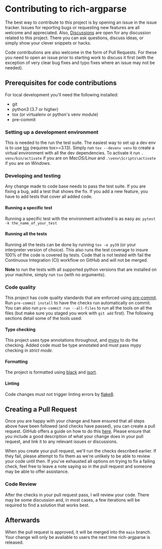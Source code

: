 # Contributing to rich-argparse

The best way to contribute to this project is by opening an issue in the issue tracker. Issues for
reporting bugs or requesting new features are all welcome and appreciated. Also, [Discussions] are
open for any discussion related to this project. There you can ask questions, discuss ideas, or
simply show your clever snippets or hacks.

Code contributions are also welcome in the form of Pull Requests. For these you need to open an
issue prior to starting work to discuss it first (with the exception of very clear bug fixes and
typo fixes where an issue may not be needed).

## Prerequisites for code contributions

For local development you'll need the following installed:
* git
* python3 (3.7 or higher)
* tox (or virtualenv or python's venv module)
* pre-commit

### Setting up a development environment
This is needed to the run the test suite. The easiest way to set up a dev env is to use [tox]
(requires tox>=3.13). Simply run `tox --devenv venv` to create a virtual environment with all
the dev dependencies. To activate it run `. venv/bin/activate` if you are on *MacOS/Linux* and
`.\venv\Scripts\activate` if you are on *Windows*.

### Developing and testing
Any change made to code base needs to pass the test suite. If you are fixing a bug, add a test
that shows the fix. If you add a new feature, you have to add tests that cover all added code.

#### Running a specific test
Running a specific test with the environment activated is as easy as:
`pytest -k the_name_of_your_test`

#### Running all the tests
Running all the tests can be done by running `tox -e py39` (or your interpreter version of choice).
This also runs the test coverage to insure 100% of the code is covered by tests. Code that is not
tested with fail the Continuous Integration (CI) workflow on GitHub and will not be merged.

**Note** to run the tests with all supported python versions that are installed on your machine,
simply run `tox` (with no arguments).

### Code quality
This project has code quality standards that are enforced using [pre-commit]. Run
`pre-commit install` to have the checks run automatically on commit. You can also run
`pre-commit run --all-files` to run all the tools on all the files (but make sure you staged you
work with `git add` first). The following sections detail some of the tools used:

#### Type checking
This project uses type annotations throughout, and [mypy] to do the checking. Added code must be
type annotated and must pass mypy checking in *strict mode*.

#### Formatting
The project is formatted using [black] and [isort].

#### Linting
Code changes must not trigger linting errors by [flake8].

## Creating a Pull Request

Once you are happy with your change and have ensured that all steps above have been followed (and
checks have passed), you can create a pull request. GitHub offers a guide on how to do this
[here][PR]. Please ensure that you include a good description of what your change does in your
pull request, and link it to any relevant issues or discussions.

When you create your pull request, we'll run the checks described earlier. If they fail, please
attempt to fix them as we're unlikely to be able to review your code until then. If you've
exhausted all options on trying to fix a failing check, feel free to leave a note saying so in the
pull request and someone may be able to offer assistance.

### Code Review
After the checks in your pull request pass, I will review your code. There may be some discussion
and, in most cases, a few iterations will be required to find a solution that works best.

## Afterwards
When the pull request is approved, it will be merged into the `main` branch.
Your change will only be available to users the next time rich-argparse is released.

[Discussions]: https://github.com/hamdanal/rich-argparse/discussions
[tox]: https://tox.wiki/en/latest/
[pre-commit]: https://pre-commit.com/
[mypy]: https://mypy.readthedocs.io/en/stable/
[black]: https://black.readthedocs.io/en/stable/
[isort]: https://pycqa.github.io/isort/
[flake8]: https://flake8.pycqa.org/en/latest/
[PR]: https://docs.github.com/en/pull-requests/collaborating-with-pull-requests/proposing-changes-to-your-work-with-pull-requests/creating-a-pull-request-from-a-fork
